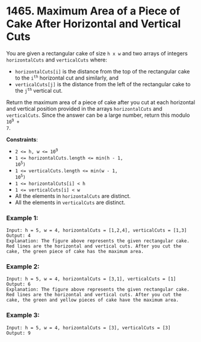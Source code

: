 # 1465. Maximum Area of a Piece of Cake After Horizontal and Vertical Cuts

You are given a rectangular cake of size `h x w` and two arrays of integers `horizontalCuts` and `verticalCuts` where:

- `horizontalCuts[i]` is the distance from the top of the rectangular cake to the <code>i<sup>th</sup></code> horizontal cut and similarly, and
- `verticalCuts[j]` is the distance from the left of the rectangular cake to the <code>j<sup>th</sup></code> vertical cut.

Return the maximum area of a piece of cake after you cut at each horizontal and vertical position provided in the arrays `horizontalCuts` and `verticalCuts`. Since the answer can be a large number, return this modulo <code>10<sup>9</sup> + 7</code>.

**Constraints**:
- <code>2 <= h, w <= 10<sup>9</sup></code>
- <code>1 <= horizontalCuts.length <= min(h - 1, 10<sup>5</sup>)</code>
- <code>1 <= verticalCuts.length <= min(w - 1, 10<sup>5</sup>)</code>
- `1 <= horizontalCuts[i] < h`
- `1 <= verticalCuts[i] < w`
- All the elements in `horizontalCuts` are distinct.
- All the elements in `verticalCuts` are distinct.

### Example 1:
```
Input: h = 5, w = 4, horizontalCuts = [1,2,4], verticalCuts = [1,3]
Output: 4 
Explanation: The figure above represents the given rectangular cake. Red lines are the horizontal and vertical cuts. After you cut the cake, the green piece of cake has the maximum area.
```

### Example 2:
```
Input: h = 5, w = 4, horizontalCuts = [3,1], verticalCuts = [1]
Output: 6
Explanation: The figure above represents the given rectangular cake. Red lines are the horizontal and vertical cuts. After you cut the cake, the green and yellow pieces of cake have the maximum area.
```

### Example 3:
```
Input: h = 5, w = 4, horizontalCuts = [3], verticalCuts = [3]
Output: 9
```
